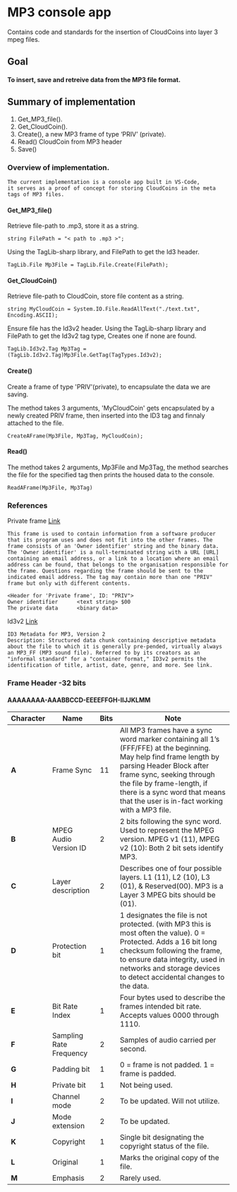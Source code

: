 # MP3 console app
Contains code and standards for the insertion of CloudCoins into layer 3 mpeg files.


## Goal

#### To insert, save and retreive data from the MP3 file format.

## Summary of implementation

1) Get_MP3_file().
2) Get_CloudCoin().
3) Create(), a new MP3 frame of type ‘PRIV’ (private).
5) Read()  CloudCoin from MP3 header
6) Save()


### Overview of implementation.

    The current implementation is a console app built in VS-Code,
    it serves as a proof of concept for storing CloudCoins in the meta tags of MP3 files.
    
    
#### Get_MP3_file()

Retrieve file-path to .mp3, store it as a string.
```
string FilePath = "< path to .mp3 >";
```

Using the TagLib-sharp library, and FilePath to get the Id3 header.
```
TagLib.File Mp3File = TagLib.File.Create(FilePath);
```

#### Get_CloudCoin()

Retrieve file-path to CloudCoin, store file content as a string.
```
string MyCloudCoin = System.IO.File.ReadAllText("./text.txt", Encoding.ASCII);
```

Ensure file has the Id3v2 header.
Using the TagLib-sharp library and FilePath to get the Id3v2 tag type, Creates one if none are found.
```
TagLib.Id3v2.Tag Mp3Tag = (TagLib.Id3v2.Tag)Mp3File.GetTag(TagTypes.Id3v2);
```

#### Create()
Create a frame of type 'PRIV'(private), to encapsulate the data we are saving.

The method takes 3 arguments, 'MyCloudCoin' gets encapsulated by a newly created PRIV frame, then inserted into the ID3 tag and finnaly attached to the file.
```
CreateAFrame(Mp3File, Mp3Tag, MyCloudCoin);
```


#### Read()

The method takes 2 arguments, Mp3File and Mp3Tag, the method searches the file for the specified tag then prints the housed data to the console.
```
ReadAFrame(Mp3File, Mp3Tag)
```

### References

Private frame [Link](http://id3.org/id3v2.4.0-frames)

    This frame is used to contain information from a software producer that its program uses and does not fit into the other frames. The frame consists of an 'Owner identifier' string and the binary data. The 'Owner identifier' is a null-terminated string with a URL [URL] containing an email address, or a link to a location where an email address can be found, that belongs to the organisation responsible for the frame. Questions regarding the frame should be sent to the indicated email address. The tag may contain more than one "PRIV" frame but only with different contents.

    <Header for 'Private frame', ID: "PRIV">
    Owner identifier      <text string> $00
    The private data      <binary data>

Id3v2 [Link](https://www.loc.gov/preservation/digital/formats/fdd/fdd000108.shtml)

    ID3 Metadata for MP3, Version 2
    Description: Structured data chunk containing descriptive metadata about the file to which it is generally pre-pended, virtually always an MP3_FF (MP3 sound file). Referred to by its creators as an "informal standard" for a "container format," ID3v2 permits the identification of title, artist, date, genre, and more. See link.


### Frame Header -32 bits
#### AAAAAAAA-AAABBCCD-EEEEFFGH-IIJJKLMM

Character | Name | Bits | Note
--- | --- | --- | ---
**A** | Frame Sync | 11 | All MP3 frames have a sync word marker containing all 1’s (FFF/FFE) at the beginning. May help find frame length by parsing Header Block after frame sync, seeking through the file by frame-length, if there is a sync word that means that the user is in-fact working with a MP3 file.
**B** | MPEG Audio Version ID | 2 | 2 bits following the sync word. Used to represent the MPEG version. MPEG v1 (11), MPEG v2 (10): Both 2 bit sets identify MP3.
**C** | Layer description | 2 | Describes one of four possible layers. L1 (11),  L2 (10), L3 (01), & Reserved(00). MP3 is a Layer 3 MPEG bits should be (01).
**D** | Protection bit | 1 |  1 designates the file is not protected. (with MP3 this is most often the value). 0 = Protected. Adds a 16 bit long checksum following the frame, to ensure data integrity, used in networks and storage devices to detect accidental changes to the data.
**E** |  Bit Rate Index | 1 | Four bytes used to describe the frames intended bit rate. Accepts values 0000 through 1110.
**F** | Sampling Rate Frequency | 2 | Samples of audio carried per second.
**G** | Padding bit | 1 | 0 = frame is not padded. 1 = frame is padded.
**H** | Private bit | 1 | Not being used.
**I** | Channel mode | 2 | To be updated. Will not utilize.
**J** | Mode extension | 2 | To be updated.
**K** | Copyright | 1 | Single bit designating the copyright status of the file.
**L** | Original | 1 | Marks the original copy of the file.
**M** | Emphasis | 2 | Rarely used.




